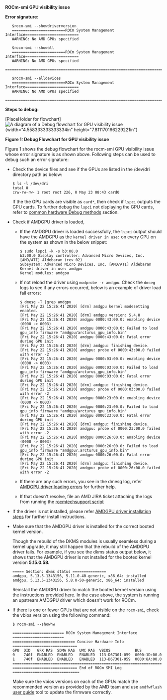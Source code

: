 **ROCm-smi GPU visibility issue**

**Error signature:**

```
   $rocm-smi --showdriverversion
   ========================ROCm System Management Interface========================   
   WARNING: No AMD GPUs specified   
    
   $rocm-smi --showall
   ========================ROCm System Management Interface========================
   WARNING: No AMD GPUs specified
   =========================================================================   
   
   $rocm-smi --alldevices   
   ========================ROCm System Management Interface========================  
   WARNING: No AMD GPUs specified   
   =========================================================================   
```


**Steps to debug:**



[PlaceHolder for flowchart]
![A diagram of a Debug flowchart for GPU visibility issue ](./images/media/debug_flowchart.png){width="4.558333333333334in" height="7.811170166229221in"}

**Figure 1: Debug Flowchart for GPU visibility issue**

Figure 1 shows the debug flowchart for the rocm-smi GPU visibility issue whose error signature is as shown above. Following steps can be used to debug such an error signature:

-   Check the device files and see if the GPUs are listed in the /dev/dri directory path as below:
    ```
    $ ls -l /dev/dri
    total 0
    crw-rw-rw- 1 root root 226, 0 May 23 08:43 card0
    ```

    If the the GPU cards are visible as `card*`, then check if `lspci` outputs the GPU cards. To further debug the `lspci` not displaying the GPU cards, refer to [common hardware Debug methods](./Common_hardware_debug_methods) section.

-   Check if AMDGPU driver is loaded,

    -   If the AMDGPU driver is loaded successfully, the `lspci` output should have the AMDGPU as the `kernel driver in use:` on every GPU on the system as shown in the below snippet:
    
        ```
        $ sudo lspci -k -s b3:00.0
        b3:00.0 Display controller: Advanced Micro Devices, Inc. [AMD/ATI] Aldebaran (rev 02)
        Subsystem: Advanced Micro Devices, Inc. [AMD/ATI] Aldebaran
        Kernel driver in use: amdgpu
        Kernel modules: amdgpu
        ```

    -   If not reload the driver using `modprobe -r amdgpu`. Check the `dmseg` logs to see if any errors occurred, below is an example of driver load fail errors:

        ```
        $ dmesg -T |grep amdgpu  
        [Fri May 22 15:26:41 2020] [drm] amdgpu kernel modesetting enabled.  
        [Fri May 22 15:26:41 2020] [drm] amdgpu version: 5.4.8  
        [Fri May 22 15:26:41 2020] amdgpu 0000:43:00.0: enabling device (0000 -> 0003)  
        [Fri May 22 15:26:41 2020] amdgpu 0000:43:00.0: Failed to load gpu_info firmware "amdgpu/arcturus_gpu_info.bin"  
        [Fri May 22 15:26:41 2020] amdgpu 0000:43:00.0: Fatal error during GPU init  
        [Fri May 22 15:26:41 2020] [drm] amdgpu: finishing device.  
        [Fri May 22 15:26:41 2020] amdgpu: probe of 0000:43:00.0 failed with error -2  
        [Fri May 22 15:26:41 2020] amdgpu 0000:03:00.0: enabling device (0000 -> 0003)  
        [Fri May 22 15:26:41 2020] amdgpu 0000:03:00.0: Failed to load gpu_info firmware "amdgpu/arcturus_gpu_info.bin"  
        [Fri May 22 15:26:41 2020] amdgpu 0000:03:00.0: Fatal error during GPU init  
        [Fri May 22 15:26:41 2020] [drm] amdgpu: finishing device.  
        [Fri May 22 15:26:41 2020] amdgpu: probe of 0000:03:00.0 failed with error -2  
        [Fri May 22 15:26:41 2020] amdgpu 0000:23:00.0: enabling device (0000 -> 0003)  
        [Fri May 22 15:26:41 2020] amdgpu 0000:23:00.0: Failed to load gpu_info firmware "amdgpu/arcturus_gpu_info.bin"  
        [Fri May 22 15:26:41 2020] amdgpu 0000:23:00.0: Fatal error during GPU init  
        [Fri May 22 15:26:41 2020] [drm] amdgpu: finishing device.  
        [Fri May 22 15:26:41 2020] amdgpu: probe of 0000:23:00.0 failed with error -2  
        [Fri May 22 15:26:41 2020] amdgpu 0000:26:00.0: enabling device (0000 -> 0003)  
        [Fri May 22 15:26:41 2020] amdgpu 0000:26:00.0: Failed to load gpu_info firmware "amdgpu/.arcturus_gpu_info.bin"  
        [Fri May 22 15:26:41 2020] amdgpu 0000:26:00.0: Fatal error during GPU init  
        [Fri May 22 15:26:41 2020] [drm] amdgpu: finishing device.  
        [Fri May 22 15:26:41 2020] amdgpu: probe of 0000:26:00.0 failed with error -2  
        ```

    -   If there are any such errors, you see in the dmesg log, refer [AMDGPU driver loading errors](./AMDGPU_driver_loading_errors) for further help.

    -   If that doesn't resolve, file an AMD JIRA ticket attaching the logs from running the [rocmtechsupport script](https://github.com/amddcgpuce/rocmtechsupport/)

-   If the driver is not installed, please refer [AMDGPU driver installation steps](https://rocm.docs.amd.com/en/latest/deploy/linux/installer/install.html) for further install instructions.
    

-   Make sure that the AMDGPU driver is installed for the correct booted kernel version.
    
    Though the rebuild of the DKMS modules is usually seamless during a kernel upgrade, it may still happen that the rebuild of the AMDGPU driver fails. For example, if you see the dkms status output below, it shows that the AMDGPU driver is not installed for the booted kernel version **5.15.0.58.**
    ```
    ===== Section: dkms status ===============
    amdgpu, 5.13.5-1343156, 5.11.0-40-generic, x86_64: installed
    amdgpu, 5.13.5-1343156, 5.8.0-50-generic, x86_64: installed
    ```

    Reinstall the AMDGPU driver to match the booted kernel version using the instructions provided [here](https://rocm.docs.amd.com/en/latest/deploy/linux/installer/install.html). In the case above, the system is running an upstream AMDGPU driver which doesn't work for ROCm.

-   If there is one or fewer GPUs that are not visible on the `rocm-smi`, check the vbios version using the following command:
    
    ```
    $ rocm-smi --showhw
    
    ======================= ROCm System Management Interface =======================
    ============================ Concise Hardware Info =============================
    GPU  DID   GFX RAS  SDMA RAS  UMC RAS  VBIOS           BUS
    0    740f  ENABLED  ENABLED   ENABLED  113-D67301-059  0000:1D:00.0
    1    740f  ENABLED  ENABLED   ENABLED  113-D67301-059  0000:8A:00.0
    ================================================================================
    ============================= End of ROCm SMI Log ==============================
    ```
    Make sure the vbios versions on each of the GPUs match the recommended version as provided by the AMD team and use `amdfwflash` [user guide](https://drivers.amd.com/relnotes/amdfwflash_userguide_58083_1.21.pdf) tool to update the firmware correctly.
